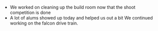 <!--t December 15, 2019 t-->

- We worked on cleaning up the build room now that the shoot competition is done
- A lot of alums showed up today and helped us out a bit
We continued working on the falcon drive train.
